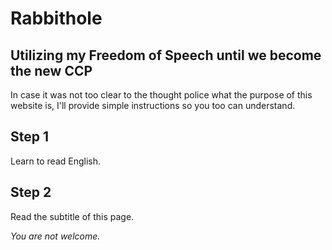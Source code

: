 # Rabbithole
## Utilizing my Freedom of Speech until we become the new CCP

In case it was not too clear to the thought police what the purpose of this website is, I'll provide simple instructions so you too can understand.

## **Step 1**
Learn to read English.

## **Step 2**
Read the subtitle of this page.

_You are not welcome._
